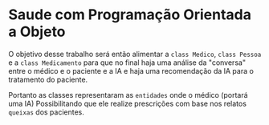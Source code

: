 # Saude com Programação Orientada a Objeto
 
O objetivo desse trabalho será então alimentar a `class Medico`, `class Pessoa` e a `class Medicamento` para que no final haja uma análise da "conversa" entre o médico e o paciente e a IA e haja uma recomendação da IA para o tratamento do paciente.

Portanto as classes representaram as `entidades` onde o médico (portará uma IA)
Possibilitando que ele realize prescrições com base nos relatos `queixas` dos pacientes.

